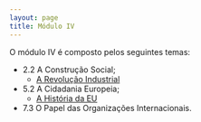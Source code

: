 ```yaml
---
layout: page
title: Módulo IV
---
```


O módulo IV é composto pelos seguintes temas:
  - 2.2 A Construção Social;
    - [A Revolução Industrial]({{site.baseurl}}/A-Revolucao-Industrial/)
  - 5.2 A Cidadania Europeia;
    - [A História da EU]({{site.baseurl}}/A-Historia-da-UE/)
  - 7.3 O Papel das Organizações Internacionais.


